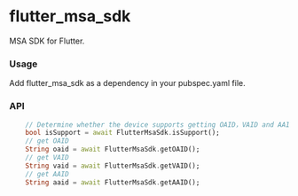 # flutter_msa_sdk

MSA SDK for Flutter.

### Usage

Add flutter_msa_sdk as a dependency in your pubspec.yaml file.

### API

```dart
    // Determine whether the device supports getting OAID，VAID and AAID
    bool isSupport = await FlutterMsaSdk.isSupport();
    // get OAID
    String oaid = await FlutterMsaSdk.getOAID();
    // get VAID
    String vaid = await FlutterMsaSdk.getVAID();
    // get AAID
    String aaid = await FlutterMsaSdk.getAAID();
```
